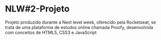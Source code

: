 # NLW#2-Projeto
 Projeto produzido durante a Next level week, oferecido pela Rocketseat, se trata de uma plataforma de estudos online chamada Proofy, desenvolvida com conceitos de HTML5, CSS3 e JavaScript
